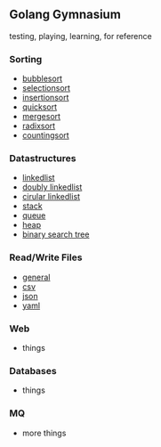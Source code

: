## Golang Gymnasium

testing, playing, learning, for reference

### Sorting
* [bubblesort](sorting/bubblesort.go)
* [selectionsort](sorting/selectionsort.go)
* [insertionsort](sorting/insertionsort.go)
* [quicksort](sorting/quicksort.go)
* [mergesort](sorting/mergesort.go)
* [radixsort](sorting/radixsort.go)
* [countingsort](sorting/countingsort.go)

### Datastructures
* [linkedlist](datastructures/linkedlist.go)
* [doubly linkedlist](datastructures/doubly_linkedlist.go)
* [cirular linkedlist](datastructures/dll_circular.go)
* [stack](datastructures/stack.go)
* [queue](datastructures/queue.go)
* [heap](datastructures/heap.go)
* [binary search tree](datastructures/bst.go)

### Read/Write Files
* [general](filefun/genfiles_rw.go)
* [csv](filefun/csv_rw.go)
* [json](filefun/json_rw.go)
* [yaml](filefun/yaml_rw.go)

### Web
* things

### Databases
* things

### MQ
* more things
